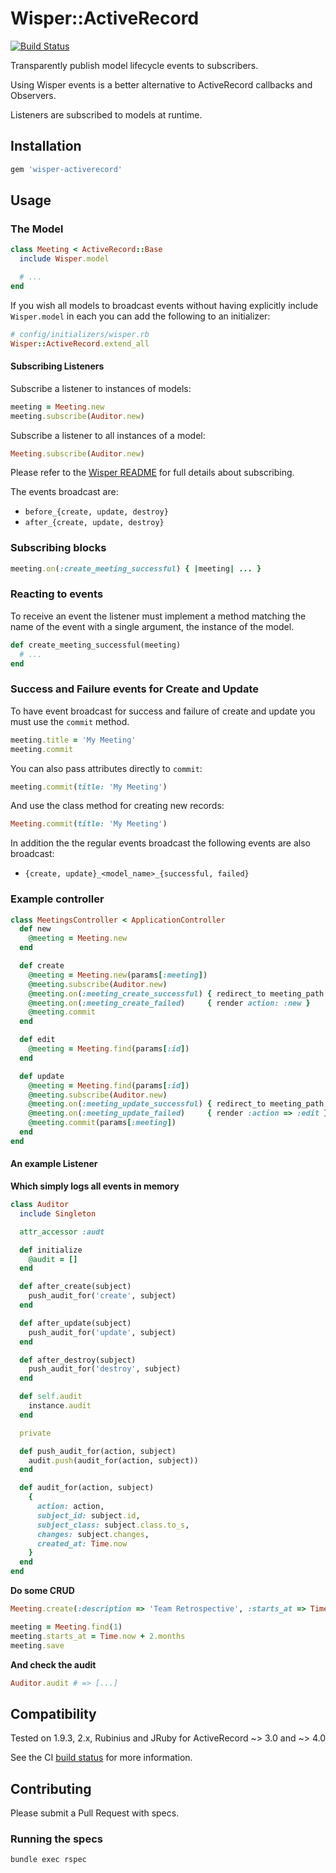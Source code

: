 # Wisper::ActiveRecord

[![Build Status](https://travis-ci.org/krisleech/wisper-activerecord.png?branch=master)](https://travis-ci.org/krisleech/wisper-activerecord)

Transparently publish model lifecycle events to subscribers.

Using Wisper events is a better alternative to ActiveRecord callbacks and Observers.

Listeners are subscribed to models at runtime.

## Installation

```ruby
gem 'wisper-activerecord'
```

## Usage

### The Model

```ruby
class Meeting < ActiveRecord::Base
  include Wisper.model

  # ...
end
```

If you wish all models to broadcast events without having explicitly include
`Wisper.model` in each you can add the following to an initializer:

```ruby
# config/initializers/wisper.rb
Wisper::ActiveRecord.extend_all
```

#### Subscribing Listeners

Subscribe a listener to instances of models:

```ruby
meeting = Meeting.new
meeting.subscribe(Auditor.new)
```

Subscribe a listener to all instances of a model:

```ruby
Meeting.subscribe(Auditor.new)
```

Please refer to the [Wisper README](https://github.com/krisleech/wisper) for full details about subscribing.

The events broadcast are:

* `before_{create, update, destroy}`
* `after_{create, update, destroy}`

### Subscribing blocks

```ruby
meeting.on(:create_meeting_successful) { |meeting| ... }
```

### Reacting to events

To receive an event the listener must implement a method matching the name of
the event with a single argument, the instance of the model.

```ruby
def create_meeting_successful(meeting)
  # ...
end
```

### Success and Failure events for Create and Update

To have event broadcast for success and failure of create and
update you must use the `commit` method.

```ruby
meeting.title = 'My Meeting'
meeting.commit
```

You can also pass attributes directly to `commit`:

```ruby
meeting.commit(title: 'My Meeting')
```

And use the class method for creating new records:

```ruby
Meeting.commit(title: 'My Meeting')
```

In addition the the regular events broadcast the following events are also broadcast:

* `{create, update}_<model_name>_{successful, failed}`

### Example controller

```ruby
class MeetingsController < ApplicationController
  def new
    @meeting = Meeting.new
  end

  def create
    @meeting = Meeting.new(params[:meeting])
    @meeting.subscribe(Auditor.new)
    @meeting.on(:meeting_create_successful) { redirect_to meeting_path }
    @meeting.on(:meeting_create_failed)     { render action: :new }
    @meeting.commit
  end

  def edit
    @meeting = Meeting.find(params[:id])
  end

  def update
    @meeting = Meeting.find(params[:id])
    @meeting.subscribe(Auditor.new)
    @meeting.on(:meeting_update_successful) { redirect_to meeting_path }
    @meeting.on(:meeting_update_failed)     { render :action => :edit }
    @meeting.commit(params[:meeting])
  end
end
```

#### An example Listener

**Which simply logs all events in memory**

```ruby
class Auditor
  include Singleton

  attr_accessor :audt

  def initialize
    @audit = []
  end

  def after_create(subject)
    push_audit_for('create', subject)
  end

  def after_update(subject)
    push_audit_for('update', subject)
  end

  def after_destroy(subject)
    push_audit_for('destroy', subject)
  end

  def self.audit
    instance.audit
  end

  private

  def push_audit_for(action, subject)
    audit.push(audit_for(action, subject))
  end

  def audit_for(action, subject)
    {
      action: action,
      subject_id: subject.id,
      subject_class: subject.class.to_s,
      changes: subject.changes,
      created_at: Time.now
    }
  end
end
```

**Do some CRUD**

```ruby
Meeting.create(:description => 'Team Retrospective', :starts_at => Time.now + 2.days)

meeting = Meeting.find(1)
meeting.starts_at = Time.now + 2.months
meeting.save
```

**And check the audit**

```ruby
Auditor.audit # => [...]
```

## Compatibility

Tested on 1.9.3, 2.x, Rubinius and JRuby for ActiveRecord ~> 3.0 and ~> 4.0

See the CI [build status](https://travis-ci.org/krisleech/wisper-activerecord) for more information.

## Contributing

Please submit a Pull Request with specs.

### Running the specs

```
bundle exec rspec
```
